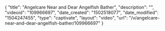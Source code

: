 {
    "title": "Angelcare Near and Dear Angelfish Bather",
    "description": "",
    "videoid": "109966697",
    "date_created": "1502518077",
    "date_modified": "1504247455",
    "type": "captivate",
    "layout": "video",
    "url": "\/v\/angelcare-near-and-dear-angelfish-bather\/109966697"
}